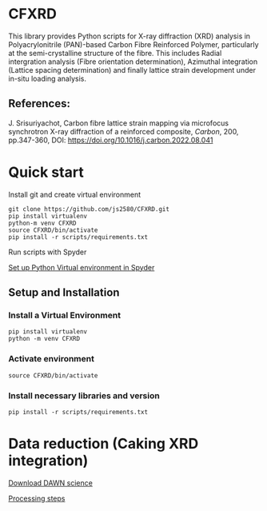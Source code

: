 # CFXRD

This library provides Python scripts for X-ray diffraction (XRD) analysis in Polyacrylonitrile (PAN)-based Carbon Fibre Reinforced Polymer, particularly at the semi-crystalline structure of the fibre. This includes Radial intergration analysis (Fibre orientation determination), Azimuthal integration (Lattice spacing determination) and finally lattice strain development under in-situ loading analysis. 

## References: 
J. Srisuriyachot, Carbon fibre lattice strain mapping via microfocus synchrotron X-ray diffraction of a reinforced composite, *Carbon*, 200, pp.347-360, DOI: https://doi.org/10.1016/j.carbon.2022.08.041

# Quick start 

Install git and create virtual environment

```
git clone https://github.com/js2580/CFXRD.git
pip install virtualenv
python-m venv CFXRD
source CFXRD/bin/activate
pip install -r scripts/requirements.txt
```
Run scripts with Spyder

[Set up Python Virtual environment in Spyder](https://medium.com/analytics-vidhya/5-steps-setup-python-virtual-environment-in-spyder-ide-da151bafa337)



## Setup and Installation

### Install a Virtual Environment

```
pip install virtualenv
python -m venv CFXRD
```

### Activate environment

```
source CFXRD/bin/activate
```

### Install necessary libraries and version

```
pip install -r scripts/requirements.txt
```

# Data reduction (Caking XRD integration)

[Download DAWN science](https://dawnsci.org/)

[Processing steps](https://lightform-group.github.io/wiki/tutorials/sxrd-caking)
